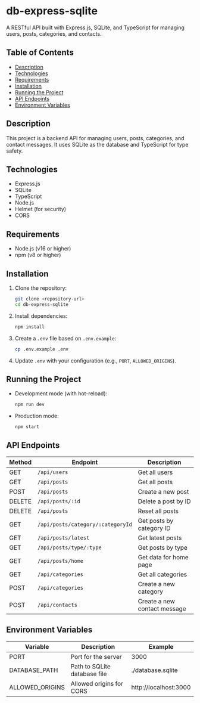 # db-express-sqlite

A RESTful API built with Express.js, SQLite, and TypeScript for managing users, posts, categories, and contacts.

## Table of Contents
- [Description](#description)
- [Technologies](#technologies)
- [Requirements](#requirements)
- [Installation](#installation)
- [Running the Project](#running-the-project)
- [API Endpoints](#api-endpoints)
- [Environment Variables](#environment-variables)

## Description
This project is a backend API for managing users, posts, categories, and contact messages. It uses SQLite as the database and TypeScript for type safety.

## Technologies
- Express.js
- SQLite
- TypeScript
- Node.js
- Helmet (for security)
- CORS

## Requirements
- Node.js (v16 or higher)
- npm (v8 or higher)

## Installation
1. Clone the repository:
   ```bash
   git clone <repository-url>
   cd db-express-sqlite
   ```
2. Install dependencies:
   ```bash
   npm install
   ```
3. Create a `.env` file based on `.env.example`:
   ```bash
   cp .env.example .env
   ```
4. Update `.env` with your configuration (e.g., `PORT`, `ALLOWED_ORIGINS`).

## Running the Project
- Development mode (with hot-reload):
  ```bash
  npm run dev
  ```
- Production mode:
  ```bash
  npm start
  ```

## API Endpoints
| Method | Endpoint                     | Description                              |
|--------|------------------------------|------------------------------------------|
| GET    | `/api/users`                | Get all users                           |
| GET    | `/api/posts`                | Get all posts                           |
| POST   | `/api/posts`                | Create a new post                       |
| DELETE | `/api/posts/:id`            | Delete a post by ID                     |
| DELETE | `/api/posts`                | Reset all posts                         |
| GET    | `/api/posts/category/:categoryId` | Get posts by category ID           |
| GET    | `/api/posts/latest`         | Get latest posts                        |
| GET    | `/api/posts/type/:type`     | Get posts by type                       |
| GET    | `/api/posts/home`           | Get data for home page                  |
| GET    | `/api/categories`           | Get all categories                      |
| POST   | `/api/categories`           | Create a new category                   |
| POST   | `/api/contacts`             | Create a new contact message            |

## Environment Variables
| Variable         | Description                              | Example                     |
|------------------|------------------------------------------|-----------------------------|
| PORT            | Port for the server                     | 3000                        |
| DATABASE_PATH   | Path to SQLite database file            | ./database.sqlite           |
| ALLOWED_ORIGINS | Allowed origins for CORS                | http://localhost:3000       |